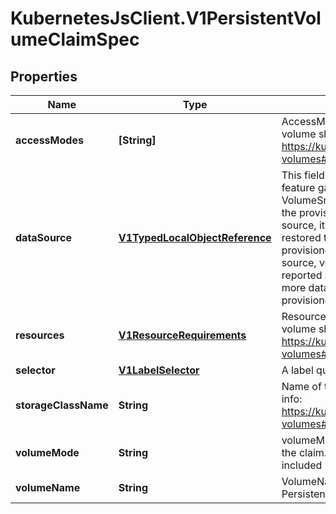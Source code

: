 # KubernetesJsClient.V1PersistentVolumeClaimSpec

## Properties
Name | Type | Description | Notes
------------ | ------------- | ------------- | -------------
**accessModes** | **[String]** | AccessModes contains the desired access modes the volume should have. More info: https://kubernetes.io/docs/concepts/storage/persistent-volumes#access-modes-1 | [optional] 
**dataSource** | [**V1TypedLocalObjectReference**](V1TypedLocalObjectReference.md) | This field requires the VolumeSnapshotDataSource alpha feature gate to be enabled and currently VolumeSnapshot is the only supported data source. If the provisioner can support VolumeSnapshot data source, it will create a new volume and data will be restored to the volume at the same time. If the provisioner does not support VolumeSnapshot data source, volume will not be created and the failure will be reported as an event. In the future, we plan to support more data source types and the behavior of the provisioner may change. | [optional] 
**resources** | [**V1ResourceRequirements**](V1ResourceRequirements.md) | Resources represents the minimum resources the volume should have. More info: https://kubernetes.io/docs/concepts/storage/persistent-volumes#resources | [optional] 
**selector** | [**V1LabelSelector**](V1LabelSelector.md) | A label query over volumes to consider for binding. | [optional] 
**storageClassName** | **String** | Name of the StorageClass required by the claim. More info: https://kubernetes.io/docs/concepts/storage/persistent-volumes#class-1 | [optional] 
**volumeMode** | **String** | volumeMode defines what type of volume is required by the claim. Value of Filesystem is implied when not included in claim spec. This is a beta feature. | [optional] 
**volumeName** | **String** | VolumeName is the binding reference to the PersistentVolume backing this claim. | [optional] 


